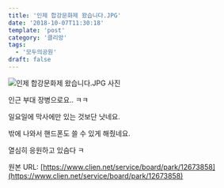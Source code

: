```yaml
---
title: '인제 합강문화제 왔습니다.JPG'
date: '2018-10-07T11:30:18'
template: 'post'
category: '클리앙'
tags: 
  - '모두의공원'
draft: false
---
```


![인제 합강문화제 왔습니다.JPG 사진](https://cdn.clien.net/web/api/file/F01/7545199/39a1504c48fb1.jpg?w=780&h=30000)

인근 부대 장병으로요.. ㅋㅋ

  

일요일에 막사에만 있는 것보단 낫네요.

  

밖에 나와서 핸드폰도 쓸 수 있게 해줬네요.

  

열심히 응원하고 있슴다 ㅋ

원본 URL: [https://www.clien.net/service/board/park/12673858](https://www.clien.net/service/board/park/12673858)